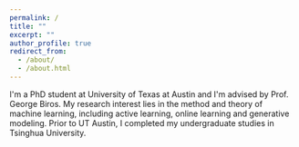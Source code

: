 ```yaml
---
permalink: /
title: ""
excerpt: ""
author_profile: true
redirect_from: 
  - /about/
  - /about.html
---
```



I'm a PhD student at University of Texas at Austin and I'm advised by Prof. George Biros. My research interest lies in the method and theory of machine learning, including active learning, online learning and generative modeling. Prior to UT Austin, I completed my undergraduate studies in Tsinghua University. 



